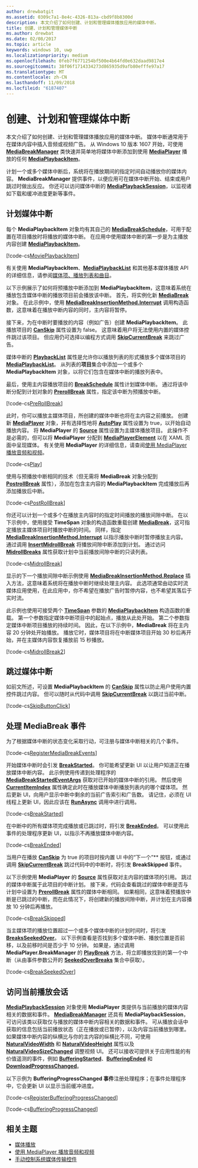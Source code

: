 ```yaml
---
author: drewbatgit
ms.assetid: 0309c7a1-8e4c-4326-813a-cbd9f8b8300d
description: 本文介绍了如何创建、计划和管理媒体播放应用的媒体中断。
title: 创建、计划和管理媒体中断
ms.author: drewbat
ms.date: 02/08/2017
ms.topic: article
keywords: windows 10, uwp
ms.localizationpriority: medium
ms.openlocfilehash: 0feb7f6771254bf500e4b64fd0e632daad9817e4
ms.sourcegitcommit: 38f06f1714334273d865935d9afb80efffe97a17
ms.translationtype: MT
ms.contentlocale: zh-CN
ms.lasthandoff: 11/09/2018
ms.locfileid: "6187407"
---
```

# <a name="create-schedule-and-manage-media-breaks"></a>创建、计划和管理媒体中断

本文介绍了如何创建、计划和管理媒体播放应用的媒体中断。 媒体中断通常用于在媒体内容中插入音频或视频广告。 从 Windows 10 版本 1607 开始，可使用 [**MediaBreakManager**](https://msdn.microsoft.com/library/windows/apps/Windows.Media.Playback.MediaBreakManager) 类快速并简单地将媒体中断添加到使用 [**MediaPlayer**](https://msdn.microsoft.com/library/windows/apps/Windows.Media.Playback.MediaPlayer) 播放的任何 [**MediaPlaybackItem**](https://msdn.microsoft.com/library/windows/apps/Windows.Media.Playback.MediaPlaybackItem)。


计划一个或多个媒体中断后，系统将在播放期间的指定时间自动播放你的媒体内容。 **MediaBreakManager** 提供事件，以便应用可在媒体中断开始、结束或用户跳过时做出反应。 你还可以访问媒体中断的 [**MediaPlaybackSession**](https://msdn.microsoft.com/library/windows/apps/Windows.Media.Playback.MediaPlaybackSession)，以监视诸如下载和缓冲进度更新等事件。

## <a name="schedule-media-breaks"></a>计划媒体中断
每个 **MediaPlaybackItem** 对象均有其自己的 [**MediaBreakSchedule**](https://msdn.microsoft.com/library/windows/apps/Windows.Media.Playback.MediaBreakSchedule)，可用于配置在项目播放时将播放的媒体中断。 在应用中使用媒体中断的第一步是为主播放内容创建 [**MediaPlaybackItem**](https://msdn.microsoft.com/library/windows/apps/Windows.Media.Playback.MediaPlaybackItem)。 

[!code-cs[MoviePlaybackItem](./code/MediaBreaks_RS1/cs/MainPage.xaml.cs#SnippetMoviePlaybackItem)]

有关使用 **MediaPlaybackItem**、[**MediaPlaybackList**](https://msdn.microsoft.com/library/windows/apps/Windows.Media.Playback.MediaPlaybackList) 和其他基本媒体播放 API 的详细信息，请参阅[媒体项、播放列表和曲目](media-playback-with-mediasource.md)。

以下示例展示了如何将预播放中断添加到 **MediaPlaybackItem**，这意味着系统在播放包含媒体中断的播放项目前会播放该中断。 首先，将实例化新 [**MediaBreak**](https://msdn.microsoft.com/library/windows/apps/Windows.Media.Playback.MediaBreak) 对象。 在此示例中，使用 [**MediaBreakInsertionMethod.Interrupt**](https://msdn.microsoft.com/library/windows/apps/Windows.Media.Playback.MediaBreakInsertionMethod) 调用构造函数，这意味着在播放中断内容的同时，主内容将暂停。 

接下来，为在中断时要播放的内容（例如广告）创建 **MediaPlaybackItem**。 此播放项目的 [**CanSkip**](https://msdn.microsoft.com/library/windows/apps/Windows.Media.Playback.MediaPlaybackItem.CanSkip) 属性设置为 false。 这意味着用户将无法使用内置的媒体控件跳过该项目。 但应用仍可选择以编程方式调用 [**SkipCurrentBreak**](https://msdn.microsoft.com/library/windows/apps/Windows.Media.Playback.MediaBreakManager.SkipCurrentBreak) 来跳过广告。 

媒体中断的 [**PlaybackList**](https://msdn.microsoft.com/library/windows/apps/Windows.Media.Playback.MediaBreak.PlaybackList) 属性是允许你以播放列表的形式播放多个媒体项目的 [**MediaPlaybackList**](https://msdn.microsoft.com/library/windows/apps/Windows.Media.Playback.MediaPlaybackList)。 从列表的**项目**集合中添加一个或多个 **MediaPlaybackItem** 对象，以将它们包含在媒体中断的播放列表中。

最后，使用主内容播放项目的 [**BreakSchedule**](https://msdn.microsoft.com/library/windows/apps/Windows.Media.Playback.MediaPlaybackItem.BreakSchedule) 属性计划媒体中断。 通过将该中断分配到计划对象的 [**PrerollBreak**](https://msdn.microsoft.com/library/windows/apps/Windows.Media.Playback.MediaBreakSchedule.PrerollBreak) 属性，指定该中断为预播放中断。

[!code-cs[PreRollBreak](./code/MediaBreaks_RS1/cs/MainPage.xaml.cs#SnippetPreRollBreak)]

此时，你可以播放主媒体项目，所创建的媒体中断也将在主内容之前播放。 创建新 [**MediaPlayer**](https://msdn.microsoft.com/library/windows/apps/Windows.Media.Playback.MediaPlayer) 对象，并有选择性地将 [**AutoPlay**](https://msdn.microsoft.com/library/windows/apps/Windows.Media.Playback.MediaPlayer.AutoPlay) 属性设置为 true，以开始自动播放内容。 将 **MediaPlayer** 的 [**Source**](https://msdn.microsoft.com/library/windows/apps/Windows.Media.Playback.MediaPlayer.Source) 属性设置为主媒体播放项目。 此操作不是必需的，但可以将 **MediaPlayer** 分配到 [**MediaPlayerElement**](https://msdn.microsoft.com/library/windows/apps/Windows.UI.Xaml.Controls.MediaPlayerElement) 以在 XAML 页面中呈现媒体。 有关使用 **MediaPlayer** 的详细信息，请查阅[使用 MediaPlayer 播放音频和视频](play-audio-and-video-with-mediaplayer.md)。

[!code-cs[Play](./code/MediaBreaks_RS1/cs/MainPage.xaml.cs#SnippetPlay)]

使用与预播放中断相同的技术（但无需将 **MediaBreak** 对象分配到 [**PostrollBreak**](https://msdn.microsoft.com/library/windows/apps/Windows.Media.Playback.MediaBreakSchedule.PostrollBreak) 属性），添加在包含主内容的 **MediaPlaybackItem** 完成播放后再添加播放后中断。

[!code-cs[PostRollBreak](./code/MediaBreaks_RS1/cs/MainPage.xaml.cs#SnippetPostRollBreak)]

你还可以计划一个或多个在播放主内容时的指定时间播放的播放间隙中断。 在以下示例中，使用接受 **TimeSpan** 对象的构造函数重载创建 [**MediaBreak**](https://msdn.microsoft.com/library/windows/apps/Windows.Media.Playback.MediaBreak)，这可指定播放主媒体项目时播放中断的时间。 同样，指定 [**MediaBreakInsertionMethod.Interrupt**](https://msdn.microsoft.com/library/windows/apps/Windows.Media.Playback.MediaBreakInsertionMethod) 以指示播放中断时暂停播放主内容。 通过调用 [**InsertMidrollBreak**](https://msdn.microsoft.com/library/windows/apps/mt670692) 将播放间隙中断添加到计划。 通过访问 [**MidrollBreaks**](https://msdn.microsoft.com/library/windows/apps/Windows.Media.Playback.MediaBreakSchedule.MidrollBreaks) 属性获取计划中当前播放间隙中断的只读列表。

[!code-cs[MidrollBreak](./code/MediaBreaks_RS1/cs/MainPage.xaml.cs#SnippetMidrollBreak)]

显示的下一个播放间隙中断示例使用 [**MediaBreakInsertionMethod.Replace**](https://msdn.microsoft.com/library/windows/apps/Windows.Media.Playback.MediaBreakInsertionMethod) 插入方法，这意味着系统将在播放中断时继续处理主内容。 此选项通常由动实时流媒体应用使用，在此应用中，你不希望在播放广告时暂停内容，也不希望其落后于实时流。 

此示例也使用可接受两个 [**TimeSpan**](https://msdn.microsoft.com/library/windows/apps/Windows.Foundation.TimeSpan) 参数的 [**MediaPlaybackItem**](https://msdn.microsoft.com/library/windows/apps/Windows.Media.Playback.MediaPlaybackItem) 构造函数的重载。 第一个参数指定媒体中断项目中的起始点，播放从此处开始。 第二个参数指定媒体中断项目播放的持续时间。 因此，在以下示例中，**MediaBreak** 将在主内容 20 分钟处开始播放。 播放它时，媒体项目将在中断媒体项目开始 30 秒后再开始，并在主媒体内容恢复播放前 15 秒播放。

[!code-cs[MidrollBreak2](./code/MediaBreaks_RS1/cs/MainPage.xaml.cs#SnippetMidrollBreak2)]

## <a name="skip-media-breaks"></a>跳过媒体中断
如前文所述，可设置 **MediaPlaybackItem** 的 [**CanSkip**](https://msdn.microsoft.com/library/windows/apps/Windows.Media.Playback.MediaPlaybackItem.CanSkip) 属性以防止用户使用内置控件跳过内容。 但可以随时从代码中调用 [**SkipCurrentBreak**](https://msdn.microsoft.com/library/windows/apps/Windows.Media.Playback.MediaBreakManager.SkipCurrentBreak) 以跳过当前中断。

[!code-cs[SkipButtonClick](./code/MediaBreaks_RS1/cs/MainPage.xaml.cs#SnippetSkipButtonClick)]

## <a name="handle-mediabreak-events"></a>处理 MediaBreak 事件

为了根据媒体中断的状态变化采取行动，可注册与媒体中断相关的几个事件。

[!code-cs[RegisterMediaBreakEvents](./code/MediaBreaks_RS1/cs/MainPage.xaml.cs#SnippetRegisterMediaBreakEvents)]

开始媒体中断时会引发 [**BreakStarted**](https://msdn.microsoft.com/library/windows/apps/Windows.Media.Playback.MediaBreakManager.BreakStarted)。 你可能希望更新 UI 以让用户知道正在播放媒体中断内容。 此示例使用传递到处理程序的 [**MediaBreakStartedEventArgs**](https://msdn.microsoft.com/library/windows/apps/Windows.Media.Playback.MediaBreakStartedEventArgs) 获取对已开始的媒体中断的引用。 然后使用 [**CurrentItemIndex**](https://msdn.microsoft.com/library/windows/apps/Windows.Media.Playback.MediaPlaybackList.CurrentItemIndex) 属性确定此时在播放媒体中断播放列表内的哪个媒体项。 然后更新 UI，向用户显示中断中剩余的当前广告索引和广告数。 请记住，必须在 UI 线程上更新 UI，因此应该在 [**RunAsync**](https://msdn.microsoft.com/library/windows/apps/hh750317) 调用中进行调用。 

[!code-cs[BreakStarted](./code/MediaBreaks_RS1/cs/MainPage.xaml.cs#SnippetBreakStarted)]

在中断中的所有媒体项完成播放或已跳过时，将引发 [**BreakEnded**](https://msdn.microsoft.com/library/windows/apps/Windows.Media.Playback.MediaBreakManager.BreakEnded)。 可以使用此事件的处理程序更新 UI，以指示不再播放媒体中断内容。

[!code-cs[BreakEnded](./code/MediaBreaks_RS1/cs/MainPage.xaml.cs#SnippetBreakEnded)]

当用户在播放 [**CanSkip**](https://msdn.microsoft.com/library/windows/apps/Windows.Media.Playback.MediaPlaybackItem.CanSkip) 为 true 的项目时按内置 UI 中的“下一个”** 按钮，或通过调用 [**SkipCurrentBreak**](https://msdn.microsoft.com/library/windows/apps/Windows.Media.Playback.MediaBreakManager.SkipCurrentBreak) 跳过代码中的中断时，将引发 **BreakSkipped** 事件。

以下示例使用 **MediaPlayer** 的 [**Source**](https://msdn.microsoft.com/library/windows/apps/Windows.Media.Playback.MediaPlayer.Source) 属性获取对主内容的媒体项的引用。 跳过的媒体中断属于此项目的中断计划。 接下来，代码会查看跳过的媒体中断是否与计划中设置为 [**PrerollBreak**](https://msdn.microsoft.com/library/windows/apps/Windows.Media.Playback.MediaBreakSchedule.PrerollBreak) 属性的媒体中断相同。 如果相同，这意味着预播放中断是已跳过的中断，而在此情况下，将创建新的播放间隙中断，并计划在主内容播放 10 分钟后再播放。

[!code-cs[BreakSkipped](./code/MediaBreaks_RS1/cs/MainPage.xaml.cs#SnippetBreakSkipped)]

当主媒体项的播放位置超过一个或多个媒体中断的计划时间时，将引发 [**BreaksSeekedOver**](https://msdn.microsoft.com/library/windows/apps/Windows.Media.Playback.MediaBreakManager.BreaksSeekedOver)。 以下示例查看是否找到多个媒体中断、播放位置是否前移，以及前移时间是否少于 10 分钟。 如果是，通过调用 **MediaPlayer.BreakManager** 的 [**PlayBreak**](https://msdn.microsoft.com/library/windows/apps/mt670689) 方法，将立即播放找到的第一个中断（从由事件参数公开的 [**SeekedOverBreaks**](https://msdn.microsoft.com/library/windows/apps/Windows.Media.Playback.MediaBreakSeekedOverEventArgs.SeekedOverBreaks) 集合中获取）。

[!code-cs[BreakSeekedOver](./code/MediaBreaks_RS1/cs/MainPage.xaml.cs#SnippetBreakSeekedOver)]


## <a name="access-the-current-playback-session"></a>访问当前播放会话
[**MediaPlaybackSession**](https://msdn.microsoft.com/library/windows/apps/Windows.Media.Playback.MediaPlaybackSession) 对象使用 **MediaPlayer** 类提供与当前播放的媒体内容相关的数据和事件。 [**MediaBreakManager**](https://msdn.microsoft.com/library/windows/apps/Windows.Media.Playback.MediaBreakManager) 还具有 **MediaPlaybackSession**，可访问该类以获取仅与播放的媒体中断内容相关的数据和事件。 可从播放会话中获取的信息包括当前播放状态（正在播放或已暂停），以及内容当前播放到哪里。 如果媒体中断内容的纵横比与你的主内容的纵横比不同，可使用 [**NaturalVideoWidth**](https://msdn.microsoft.com/library/windows/apps/Windows.Media.Playback.MediaPlaybackSession.NaturalVideoWidth) 和 [**NaturalVideoHeight**](https://msdn.microsoft.com/library/windows/apps/Windows.Media.Playback.MediaPlaybackSession.NaturalVideoHeight) 属性以及 [**NaturalVideoSizeChanged**](https://msdn.microsoft.com/library/windows/apps/Windows.Media.Playback.MediaPlaybackSession.NaturalVideoSizeChanged) 调整视频 UI。 还可以接收可提供关于应用性能的有价值遥测的事件，例如 [**BufferingStarted**](https://msdn.microsoft.com/library/windows/apps/Windows.Media.Playback.MediaPlaybackSession.BufferingStarted)、[**BufferingEnded**](https://msdn.microsoft.com/library/windows/apps/Windows.Media.Playback.MediaPlaybackSession.BufferingEnded) 和 [**DownloadProgressChanged**](https://msdn.microsoft.com/library/windows/apps/Windows.Media.Playback.MediaPlaybackSession.DownloadProgressChanged)。

以下示例为 **BufferingProgressChanged 事件**注册处理程序；在事件处理程序中，它会更新 UI 以显示当前缓冲进度。

[!code-cs[RegisterBufferingProgressChanged](./code/MediaBreaks_RS1/cs/MainPage.xaml.cs#SnippetRegisterBufferingProgressChanged)]

[!code-cs[BufferingProgressChanged](./code/MediaBreaks_RS1/cs/MainPage.xaml.cs#SnippetBufferingProgressChanged)]

## <a name="related-topics"></a>相关主题
* [媒体播放](media-playback.md)
* [使用 MediaPlayer 播放音频和视频](play-audio-and-video-with-mediaplayer.md)
* [手动控制系统媒体传输控件](system-media-transport-controls.md)

 

 




